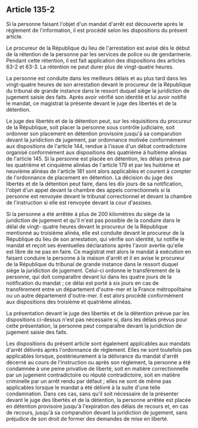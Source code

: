 Article 135-2
----
Si la personne faisant l'objet d'un mandat d'arrêt est découverte après le
règlement de l'information, il est procédé selon les dispositions du présent
article.

Le procureur de la République du lieu de l'arrestation est avisé dès le début de
la rétention de la personne par les services de police ou de gendarmerie.
Pendant cette rétention, il est fait application des dispositions des articles
63-2 et 63-3. La rétention ne peut durer plus de vingt-quatre heures.

La personne est conduite dans les meilleurs délais et au plus tard dans les
vingt-quatre heures de son arrestation devant le procureur de la République du
tribunal de grande instance dans le ressort duquel siège la juridiction de
jugement saisie des faits. Après avoir vérifié son identité et lui avoir notifié
le mandat, ce magistrat la présente devant le juge des libertés et de la
détention.

Le juge des libertés et de la détention peut, sur les réquisitions du procureur
de la République, soit placer la personne sous contrôle judiciaire, soit
ordonner son placement en détention provisoire jusqu'à sa comparution devant la
juridiction de jugement, par ordonnance motivée conformément aux dispositions de
l'article 144, rendue à l'issue d'un débat contradictoire organisé conformément
aux dispositions des quatrième à huitième alinéas de l'article 145. Si la
personne est placée en détention, les délais prévus par les quatrième et
cinquième alinéas de l'article 179 et par les huitième et neuvième alinéas de
l'article 181 sont alors applicables et courent à compter de l'ordonnance de
placement en détention. La décision du juge des libertés et de la détention peut
faire, dans les dix jours de sa notification, l'objet d'un appel devant la
chambre des appels correctionnels si la personne est renvoyée devant le tribunal
correctionnel et devant la chambre de l'instruction si elle est renvoyée devant
la cour d'assises.

Si la personne a été arrêtée à plus de 200 kilomètres du siège de la juridiction
de jugement et qu'il n'est pas possible de la conduire dans le délai de vingt-
quatre heures devant le procureur de la République mentionné au troisième
alinéa, elle est conduite devant le procureur de la République du lieu de son
arrestation, qui vérifie son identité, lui notifie le mandat et reçoit ses
éventuelles déclarations après l'avoir avertie qu'elle est libre de ne pas en
faire. Ce magistrat met alors le mandat à exécution en faisant conduire la
personne à la maison d'arrêt et il en avise le procureur de la République du
tribunal de grande instance dans le ressort duquel siège la juridiction de
jugement. Celui-ci ordonne le transfèrement de la personne, qui doit comparaître
devant lui dans les quatre jours de la notification du mandat ; ce délai est
porté à six jours en cas de transfèrement entre un département d'outre-mer et la
France métropolitaine ou un autre département d'outre-mer. Il est alors procédé
conformément aux dispositions des troisième et quatrième alinéas.

La présentation devant le juge des libertés et de la détention prévue par les
dispositions ci-dessus n'est pas nécessaire si, dans les délais prévus pour
cette présentation, la personne peut comparaître devant la juridiction de
jugement saisie des faits.

Les dispositions du présent article sont également applicables aux mandats
d'arrêt délivrés après l'ordonnance de règlement. Elles ne sont toutefois pas
applicables lorsque, postérieurement à la délivrance du mandat d'arrêt décerné
au cours de l'instruction ou après son règlement, la personne a été condamnée à
une peine privative de liberté, soit en matière correctionnelle par un jugement
contradictoire ou réputé contradictoire, soit en matière criminelle par un arrêt
rendu par défaut ; elles ne sont de même pas applicables lorsque le mandat a été
délivré à la suite d'une telle condamnation. Dans ces cas, sans qu'il soit
nécessaire de la présenter devant le juge des libertés et de la détention, la
personne arrêtée est placée en détention provisoire jusqu'à l'expiration des
délais de recours et, en cas de recours, jusqu'à sa comparution devant la
juridiction de jugement, sans préjudice de son droit de former des demandes de
mise en liberté.
